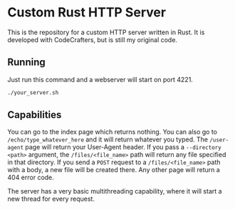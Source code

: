 # Custom Rust HTTP Server

This is the repository for a custom HTTP server written in Rust. It is developed with CodeCrafters, but is still my original code.

## Running

Just run this command and a webserver will start on port 4221.

```bash
./your_server.sh
```

## Capabilities

You can go to the index page which returns nothing. You can also go to `/echo/type_whatever_here` and it will return whatever you typed. The `/user-agent` page will return your User-Agent header. If you pass a `--directory <path>` argument, the `/files/<file_name>` path will return any file specified in that directory. If you send a `POST` request to a `/files/<file_name>` path with a body, a new file will be created there. Any other page will return a 404 error code.

The server has a very basic multithreading capability, where it will start a new thread for every request.
